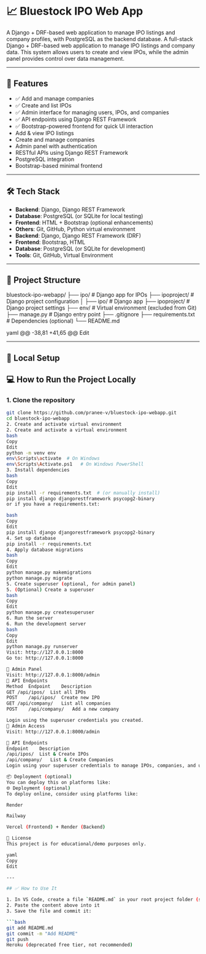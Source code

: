# 📈 Bluestock IPO Web App

A Django + DRF-based web application to manage IPO listings and company profiles, with PostgreSQL as the backend database.
A full-stack Django + DRF-based web application to manage IPO listings and company data. This system allows users to create and view IPOs, while the admin panel provides control over data management.

---

## 🚀 Features

- ✅ Add and manage companies
- ✅ Create and list IPOs
- ✅ Admin interface for managing users, IPOs, and companies
- ✅ API endpoints using Django REST Framework
- ✅ Bootstrap-powered frontend for quick UI interaction
- Add & view IPO listings
- Create and manage companies
- Admin panel with authentication
- RESTful APIs using Django REST Framework
- PostgreSQL integration
- Bootstrap-based minimal frontend

---

## 🛠️ Tech Stack

- **Backend**: Django, Django REST Framework
- **Database**: PostgreSQL (or SQLite for local testing)
- **Frontend**: HTML + Bootstrap (optional enhancements)
- **Others**: Git, GitHub, Python virtual environment
- **Backend**: Django, Django REST Framework (DRF)
- **Frontend**: Bootstrap, HTML
- **Database**: PostgreSQL (or SQLite for development)
- **Tools**: Git, GitHub, Virtual Environment

---

## 📁 Project Structure

bluestock-ipo-webapp/
├── ipo/ # Django app for IPOs
├── ipoproject/ # Django project configuration
│
├── ipo/ # Django app
├── ipoproject/ # Django project settings
├── env/ # Virtual environment (excluded from Git)
├── manage.py # Django entry point
├── .gitignore
├── requirements.txt # Dependencies (optional)
└── README.md

yaml
@@ -38,81 +41,65 @@ Edit

---

## 🧪 Local Setup
## 💻 How to Run the Project Locally

### 1. Clone the repository

```bash
git clone https://github.com/pranee-v/bluestock-ipo-webapp.git
cd bluestock-ipo-webapp
2. Create and activate virtual environment
2. Create and activate a virtual environment
bash
Copy
Edit
python -m venv env
env\Scripts\activate  # On Windows
env\Scripts\Activate.ps1   # On Windows PowerShell
3. Install dependencies
bash
Copy
Edit
pip install -r requirements.txt  # (or manually install)
pip install django djangorestframework psycopg2-binary
or if you have a requirements.txt:

bash
Copy
Edit
pip install django djangorestframework psycopg2-binary
4. Set up database
pip install -r requirements.txt
4. Apply database migrations
bash
Copy
Edit
python manage.py makemigrations
python manage.py migrate
5. Create superuser (optional, for admin panel)
5. (Optional) Create a superuser
bash
Copy
Edit
python manage.py createsuperuser
6. Run the server
6. Run the development server
bash
Copy
Edit
python manage.py runserver
Visit: http://127.0.0.1:8000
Go to: http://127.0.0.1:8000

🔐 Admin Panel
Visit: http://127.0.0.1:8000/admin
🔌 API Endpoints
Method	Endpoint	Description
GET	/api/ipos/	List all IPOs
POST	/api/ipos/	Create new IPO
GET	/api/company/	List all companies
POST	/api/company/	Add a new company

Login using the superuser credentials you created.
🔐 Admin Access
Visit: http://127.0.0.1:8000/admin

🔌 API Endpoints
Endpoint	Description
/api/ipos/	List & Create IPOs
/api/company/	List & Create Companies
Login using your superuser credentials to manage IPOs, companies, and users.

📦 Deployment (optional)
You can deploy this on platforms like:
🌐 Deployment (optional)
To deploy online, consider using platforms like:

Render

Railway

Vercel (Frontend) + Render (Backend)

📄 License
This project is for educational/demo purposes only.

yaml
Copy
Edit

---

## ✅ How to Use It

1. In VS Code, create a file `README.md` in your root project folder (same level as `manage.py`)
2. Paste the content above into it
3. Save the file and commit it:

```bash
git add README.md
git commit -m "Add README"
git push
Heroku (deprecated free tier, not recommended)

